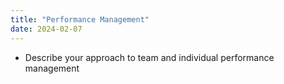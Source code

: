 ```yaml
---
title: "Performance Management"
date: 2024-02-07
---
```


- Describe your approach to team and individual performance management